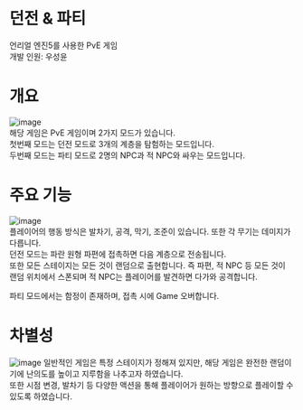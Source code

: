 # 던전 & 파티
언리얼 엔진5를 사용한 PvE 게임   
개발 인원: 우성윤   

# 개요
![image](https://github.com/user-attachments/assets/c6cc12c9-f7f5-49ad-ab8a-b976f6116948)   
해당 게임은 PvE 게임이며 2가지 모드가 있습니다.   
첫번째 모드는 던전 모드로 3개의 계층을 탐험하는 모드입니다.   
두번째 모드는 파티 모드로 2명의 NPC과 적 NPC와 싸우는 모드입니다.   

# 주요 기능
![image](https://github.com/user-attachments/assets/80053b12-daaf-40b3-bf43-b4661becc43e)   
플레이어의 행동 방식은 발차기, 공격, 막기, 조준이 있습니다. 또한 각 무기는 데미지가 다릅니다.   
던전 모드는 파란 원형 파편에 접촉하면 다음 계층으로 전송됩니다.   
또한 모든 스테이지는 모든 것이 랜덤으로 출현합니다. 즉 파편, 적 NPC 등 모든 것이 랜덤 위치에서 스폰되며 적 NPC는 플레이어를 발견하면 다가와 공격합니다.   

파티 모드에서는 함정이 존재하며, 접촉 시에 Game 오버합니다.

# 차별성
![image](https://github.com/user-attachments/assets/9d68249c-b2b0-4354-afcf-9c96d1039cb7)
일반적인 게임은 특정 스테이지가 정해져 있지만, 해당 게임은 완전한 랜덤이기에 난의도를 높이고 지루함을 나추고자 하였습니다.   
또한 시점 변경, 발차기 등 다양한 액션을 통해 플레이어가 원하는 방향으로 플레이할 수 있도록 하였습니다.   

